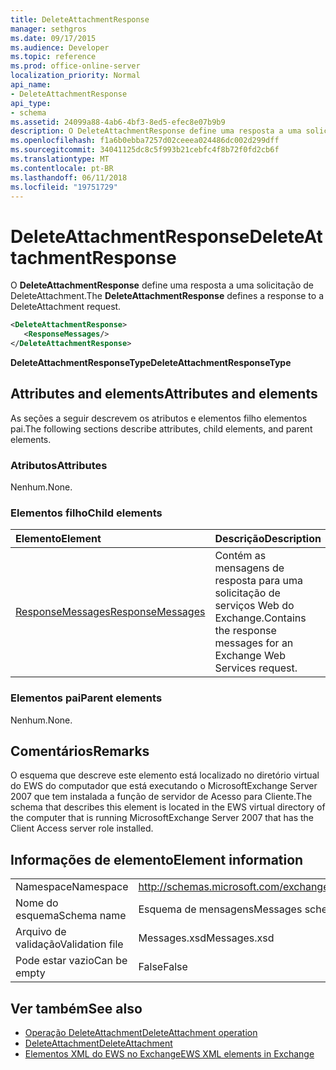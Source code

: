 ```yaml
---
title: DeleteAttachmentResponse
manager: sethgros
ms.date: 09/17/2015
ms.audience: Developer
ms.topic: reference
ms.prod: office-online-server
localization_priority: Normal
api_name:
- DeleteAttachmentResponse
api_type:
- schema
ms.assetid: 24099a88-4ab6-4bf3-8ed5-efec8e07b9b9
description: O DeleteAttachmentResponse define uma resposta a uma solicitação de DeleteAttachment.
ms.openlocfilehash: f1a6b0ebba7257d02ceeea024486dc002d299dff
ms.sourcegitcommit: 34041125dc8c5f993b21cebfc4f8b72f0fd2cb6f
ms.translationtype: MT
ms.contentlocale: pt-BR
ms.lasthandoff: 06/11/2018
ms.locfileid: "19751729"
---
```

# <a name="deleteattachmentresponse"></a><span data-ttu-id="b11fd-103">DeleteAttachmentResponse</span><span class="sxs-lookup"><span data-stu-id="b11fd-103">DeleteAttachmentResponse</span></span>

<span data-ttu-id="b11fd-104">O **DeleteAttachmentResponse** define uma resposta a uma solicitação de DeleteAttachment.</span><span class="sxs-lookup"><span data-stu-id="b11fd-104">The **DeleteAttachmentResponse** defines a response to a DeleteAttachment request.</span></span> 
  
```xml
<DeleteAttachmentResponse>
   <ResponseMessages/>
</DeleteAttachmentResponse>
```

<span data-ttu-id="b11fd-105">**DeleteAttachmentResponseType**</span><span class="sxs-lookup"><span data-stu-id="b11fd-105">**DeleteAttachmentResponseType**</span></span>

## <a name="attributes-and-elements"></a><span data-ttu-id="b11fd-106">Attributes and elements</span><span class="sxs-lookup"><span data-stu-id="b11fd-106">Attributes and elements</span></span>

<span data-ttu-id="b11fd-107">As seções a seguir descrevem os atributos e elementos filho elementos pai.</span><span class="sxs-lookup"><span data-stu-id="b11fd-107">The following sections describe attributes, child elements, and parent elements.</span></span>
  
### <a name="attributes"></a><span data-ttu-id="b11fd-108">Atributos</span><span class="sxs-lookup"><span data-stu-id="b11fd-108">Attributes</span></span>

<span data-ttu-id="b11fd-109">Nenhum.</span><span class="sxs-lookup"><span data-stu-id="b11fd-109">None.</span></span>
  
### <a name="child-elements"></a><span data-ttu-id="b11fd-110">Elementos filho</span><span class="sxs-lookup"><span data-stu-id="b11fd-110">Child elements</span></span>

|<span data-ttu-id="b11fd-111">**Elemento**</span><span class="sxs-lookup"><span data-stu-id="b11fd-111">**Element**</span></span>|<span data-ttu-id="b11fd-112">**Descrição**</span><span class="sxs-lookup"><span data-stu-id="b11fd-112">**Description**</span></span>|
|:-----|:-----|
|[<span data-ttu-id="b11fd-113">ResponseMessages</span><span class="sxs-lookup"><span data-stu-id="b11fd-113">ResponseMessages</span></span>](responsemessages.md) <br/> |<span data-ttu-id="b11fd-114">Contém as mensagens de resposta para uma solicitação de serviços Web do Exchange.</span><span class="sxs-lookup"><span data-stu-id="b11fd-114">Contains the response messages for an Exchange Web Services request.</span></span>  <br/> |
   
### <a name="parent-elements"></a><span data-ttu-id="b11fd-115">Elementos pai</span><span class="sxs-lookup"><span data-stu-id="b11fd-115">Parent elements</span></span>

<span data-ttu-id="b11fd-116">Nenhum.</span><span class="sxs-lookup"><span data-stu-id="b11fd-116">None.</span></span>
  
## <a name="remarks"></a><span data-ttu-id="b11fd-117">Comentários</span><span class="sxs-lookup"><span data-stu-id="b11fd-117">Remarks</span></span>

<span data-ttu-id="b11fd-118">O esquema que descreve este elemento está localizado no diretório virtual do EWS do computador que está executando o MicrosoftExchange Server 2007 que tem instalada a função de servidor de Acesso para Cliente.</span><span class="sxs-lookup"><span data-stu-id="b11fd-118">The schema that describes this element is located in the EWS virtual directory of the computer that is running MicrosoftExchange Server 2007 that has the Client Access server role installed.</span></span>
  
## <a name="element-information"></a><span data-ttu-id="b11fd-119">Informações de elemento</span><span class="sxs-lookup"><span data-stu-id="b11fd-119">Element information</span></span>

|||
|:-----|:-----|
|<span data-ttu-id="b11fd-120">Namespace</span><span class="sxs-lookup"><span data-stu-id="b11fd-120">Namespace</span></span>  <br/> |http://schemas.microsoft.com/exchange/services/2006/messages  <br/> |
|<span data-ttu-id="b11fd-121">Nome do esquema</span><span class="sxs-lookup"><span data-stu-id="b11fd-121">Schema name</span></span>  <br/> |<span data-ttu-id="b11fd-122">Esquema de mensagens</span><span class="sxs-lookup"><span data-stu-id="b11fd-122">Messages schema</span></span>  <br/> |
|<span data-ttu-id="b11fd-123">Arquivo de validação</span><span class="sxs-lookup"><span data-stu-id="b11fd-123">Validation file</span></span>  <br/> |<span data-ttu-id="b11fd-124">Messages.xsd</span><span class="sxs-lookup"><span data-stu-id="b11fd-124">Messages.xsd</span></span>  <br/> |
|<span data-ttu-id="b11fd-125">Pode estar vazio</span><span class="sxs-lookup"><span data-stu-id="b11fd-125">Can be empty</span></span>  <br/> |<span data-ttu-id="b11fd-126">False</span><span class="sxs-lookup"><span data-stu-id="b11fd-126">False</span></span>  <br/> |
   
## <a name="see-also"></a><span data-ttu-id="b11fd-127">Ver também</span><span class="sxs-lookup"><span data-stu-id="b11fd-127">See also</span></span>

- [<span data-ttu-id="b11fd-128">Operação DeleteAttachment</span><span class="sxs-lookup"><span data-stu-id="b11fd-128">DeleteAttachment operation</span></span>](deleteattachment-operation.md)  
- [<span data-ttu-id="b11fd-129">DeleteAttachment</span><span class="sxs-lookup"><span data-stu-id="b11fd-129">DeleteAttachment</span></span>](deleteattachment.md)
- [<span data-ttu-id="b11fd-130">Elementos XML do EWS no Exchange</span><span class="sxs-lookup"><span data-stu-id="b11fd-130">EWS XML elements in Exchange</span></span>](ews-xml-elements-in-exchange.md)

